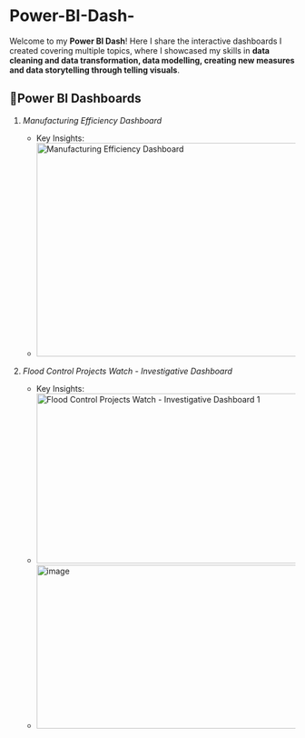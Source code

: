 # Power-BI-Dash-
Welcome to my **Power BI Dash**! Here I share the interactive dashboards I created covering multiple topics, where I showcased my skills in **data cleaning and data transformation, data modelling, creating new measures and data storytelling through telling visuals**.

## 🔹Power BI Dashboards

1. *Manufacturing Efficiency Dashboard*  
   - Key Insights:
   - <img width="612" height="376" alt="Manufacturing Efficiency Dashboard" src="https://github.com/user-attachments/assets/66fa51c6-ce50-486e-bc01-9bc0b7d48ea1" />


2. *Flood Control Projects Watch - Investigative Dashboard*
   - Key Insights:
   -  <img width="713" height="299" alt="Flood Control Projects Watch - Investigative Dashboard 1" src="https://github.com/user-attachments/assets/c9ae29f3-03ff-46eb-b1b8-97e917b42e5f" />
   - <img width="466" height="288" alt="image" src="https://github.com/user-attachments/assets/ba834e0c-7b1d-4908-9f9f-265226ddf514" />

   

     

